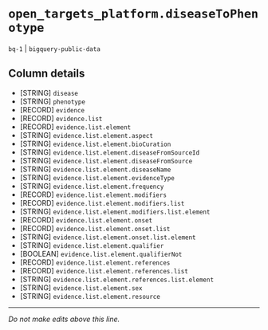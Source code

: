 # `open_targets_platform.diseaseToPhenotype`
`bq-1` | `bigquery-public-data`

## Column details
* [STRING]    `disease`
* [STRING]    `phenotype`
* [RECORD]    `evidence`
* [RECORD]    `evidence.list`
* [RECORD]    `evidence.list.element`
* [STRING]    `evidence.list.element.aspect`
* [STRING]    `evidence.list.element.bioCuration`
* [STRING]    `evidence.list.element.diseaseFromSourceId`
* [STRING]    `evidence.list.element.diseaseFromSource`
* [STRING]    `evidence.list.element.diseaseName`
* [STRING]    `evidence.list.element.evidenceType`
* [STRING]    `evidence.list.element.frequency`
* [RECORD]    `evidence.list.element.modifiers`
* [RECORD]    `evidence.list.element.modifiers.list`
* [STRING]    `evidence.list.element.modifiers.list.element`
* [RECORD]    `evidence.list.element.onset`
* [RECORD]    `evidence.list.element.onset.list`
* [STRING]    `evidence.list.element.onset.list.element`
* [STRING]    `evidence.list.element.qualifier`
* [BOOLEAN]   `evidence.list.element.qualifierNot`
* [RECORD]    `evidence.list.element.references`
* [RECORD]    `evidence.list.element.references.list`
* [STRING]    `evidence.list.element.references.list.element`
* [STRING]    `evidence.list.element.sex`
* [STRING]    `evidence.list.element.resource`

-------------------------------------------------------------------------------
*Do not make edits above this line.*
